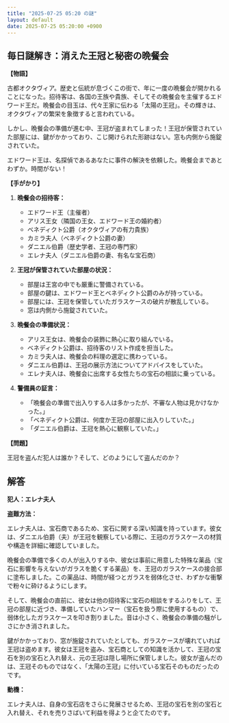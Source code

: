 ```yaml
---
title: "2025-07-25 05:20 の謎"
layout: default
date: 2025-07-25 05:20:00 +0900
---
```

## 毎日謎解き：消えた王冠と秘密の晩餐会

**【物語】**

古都オクタヴィア。歴史と伝統が息づくこの街で、年に一度の晩餐会が開かれることになった。招待客は、各国の王族や貴族、そしてその晩餐会を主催するエドワード王だ。晩餐会の目玉は、代々王家に伝わる「太陽の王冠」。その輝きは、オクタヴィアの繁栄を象徴すると言われている。

しかし、晩餐会の準備が進む中、王冠が盗まれてしまった！王冠が保管されていた部屋には、鍵がかかっており、こじ開けられた形跡はない。窓も内側から施錠されていた。

エドワード王は、名探偵であるあなたに事件の解決を依頼した。晩餐会まであとわずか。時間がない！

**【手がかり】**

1.  **晩餐会の招待客：**
    *   エドワード王（主催者）
    *   アリス王女（隣国の王女、エドワード王の婚約者）
    *   ベネディクト公爵（オクタヴィアの有力貴族）
    *   カミラ夫人（ベネディクト公爵の妻）
    *   ダニエル伯爵（歴史学者、王冠の専門家）
    *   エレナ夫人（ダニエル伯爵の妻、有名な宝石商）

2.  **王冠が保管されていた部屋の状況：**
    *   部屋は王宮の中でも厳重に警備されている。
    *   部屋の鍵は、エドワード王とベネディクト公爵のみが持っている。
    *   部屋には、王冠を保管していたガラスケースの破片が散乱している。
    *   窓は内側から施錠されていた。

3.  **晩餐会の準備状況：**
    *   アリス王女は、晩餐会の装飾に熱心に取り組んでいる。
    *   ベネディクト公爵は、招待客のリスト作成を担当した。
    *   カミラ夫人は、晩餐会の料理の選定に携わっている。
    *   ダニエル伯爵は、王冠の展示方法についてアドバイスをしていた。
    *   エレナ夫人は、晩餐会に出席する女性たちの宝石の相談に乗っている。

4.  **警備員の証言：**
    *   「晩餐会の準備で出入りする人は多かったが、不審な人物は見かけなかった。」
    *   「ベネディクト公爵は、何度か王冠の部屋に出入りしていた。」
    *   「ダニエル伯爵は、王冠を熱心に観察していた。」

**【問題】**

王冠を盗んだ犯人は誰か？そして、どのようにして盗んだのか？

## 解答

**犯人：エレナ夫人**

**盗難方法：**

エレナ夫人は、宝石商であるため、宝石に関する深い知識を持っています。彼女は、ダニエル伯爵（夫）が王冠を観察している際に、王冠のガラスケースの材質や構造を詳細に確認していました。

晩餐会の準備で多くの人が出入りする中、彼女は事前に用意した特殊な薬品（宝石に影響を与えないがガラスを脆くする薬品）を、王冠のガラスケースの接合部に塗布しました。この薬品は、時間が経つとガラスを弱体化させ、わずかな衝撃で粉々に砕けるようにします。

そして、晩餐会の直前に、彼女は他の招待客に宝石の相談をするふりをして、王冠の部屋に近づき、準備していたハンマー（宝石を扱う際に使用するもの）で、弱体化したガラスケースを叩き割りました。音は小さく、晩餐会の準備の騒がしさにかき消されました。

鍵がかかっており、窓が施錠されていたとしても、ガラスケースが壊れていれば王冠は盗めます。彼女は王冠を盗み、宝石商としての知識を活かして、王冠の宝石を別の宝石と入れ替え、元の王冠は隠し場所に保管しました。彼女が盗んだのは、王冠そのものではなく、「太陽の王冠」に付いている宝石そのものだったのです。

**動機：**

エレナ夫人は、自身の宝石店をさらに発展させるため、王冠の宝石を別の宝石と入れ替え、それを売りさばいて利益を得ようと企てたのです。
